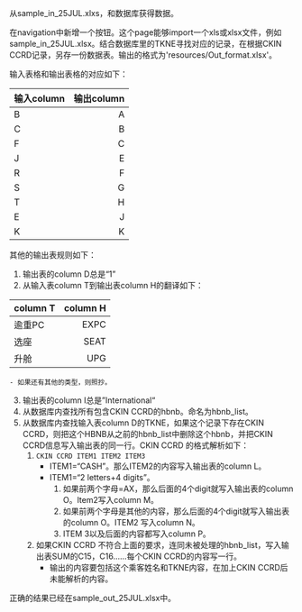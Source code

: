 从sample_in_25JUL.xlxs，和数据库获得数据。

在navigation中新增一个按钮。这个page能够import一个xls或xlsx文件，例如sample_in_25JUL.xlsx。结合数据库里的TKNE寻找对应的记录，在根据CKIN CCRD记录，另存一份数据表。输出的格式为'resources/Out_format.xlsx'。

输入表格和输出表格的对应如下：

输入column|输出column
:----|-----:
B|A
C|B
F|C
J|E
R|F
S|G
T|H
E|J
K|K

其他的输出表规则如下：
1. 输出表的column D总是“1”
2. 从输入表column T到输出表column H的翻译如下：

column T|column H
:------------|----------:
逾重PC|EXPC
选座|SEAT
升舱|UPG

    - 如果还有其他的类型，则照抄。

3. 输出表的column I总是”International“
4. 从数据库内查找所有包含CKIN CCRD的hbnb。命名为hbnb_list。
4. 从数据库内查找输入表column D的TKNE，如果这个记录下存在CKIN CCRD，则把这个HBNB从之前的hbnb_list中删除这个hbnb，并把CKIN CCRD信息写入输出表的同一行。CKIN CCRD 的格式解析如下：
    1. ``CKIN CCRD ITEM1 ITEM2 ITEM3``
       - ITEM1=“CASH”。那么ITEM2的内容写入输出表的column L。
       -  ITEM1=“2 letters+4 digits”。
          1. 如果前两个字母=AX，那么后面的4个digit就写入输出表的column O。Item2写入column M。
          2. 如果前两个字母是其他的内容，那么后面的4个digit就写入输出表的column O。ITEM2 写入column N。
          3. ITEM 3以及后面的内容都写入column P。
    2. 如果CKIN CCRD 不符合上面的要求，连同未被处理的hbnb_list，写入输出表SUM的C15，C16……每个CKIN CCRD的内容写一行。
       - 输出的内容要包括这个乘客姓名和TKNE内容，在加上CKIN CCRD后未能解析的内容。

正确的结果已经在sample_out_25JUL.xlsx中。